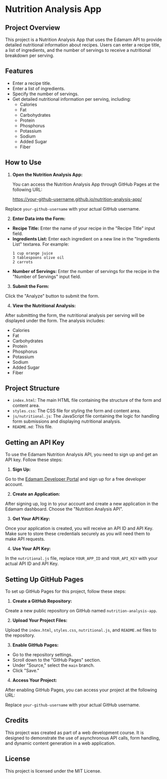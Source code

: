 # Nutrition Analysis App

## Project Overview

This project is a Nutrition Analysis App that uses the Edamam API to provide detailed nutritional information about recipes. Users can enter a recipe title, a list of ingredients, and the number of servings to receive a nutritional breakdown per serving.

## Features

- Enter a recipe title.
- Enter a list of ingredients.
- Specify the number of servings.
- Get detailed nutritional information per serving, including:
  - Calories
  - Fat
  - Carbohydrates
  - Protein
  - Phosphorus
  - Potassium
  - Sodium
  - Added Sugar
  - Fiber

## How to Use

1. **Open the Nutrition Analysis App:**

   You can access the Nutrition Analysis App through GitHub Pages at the following URL:

   https://your-github-username.github.io/nutrition-analysis-app/

Replace `your-github-username` with your actual GitHub username.

2. **Enter Data into the Form:**

- **Recipe Title:** Enter the name of your recipe in the "Recipe Title" input field.
- **Ingredients List:** Enter each ingredient on a new line in the "Ingredients List" textarea. For example:
  ```
  1 cup orange juice
  3 tablespoons olive oil
  2 carrots
  ```
- **Number of Servings:** Enter the number of servings for the recipe in the "Number of Servings" input field.

3. **Submit the Form:**

Click the "Analyze" button to submit the form.

4. **View the Nutritional Analysis:**

After submitting the form, the nutritional analysis per serving will be displayed under the form. The analysis includes:
- Calories
- Fat
- Carbohydrates
- Protein
- Phosphorus
- Potassium
- Sodium
- Added Sugar
- Fiber

## Project Structure

- `index.html`: The main HTML file containing the structure of the form and content area.
- `styles.css`: The CSS file for styling the form and content area.
- `js/nutritional.js`: The JavaScript file containing the logic for handling form submissions and displaying nutritional analysis.
- `README.md`: This file.

## Getting an API Key

To use the Edamam Nutrition Analysis API, you need to sign up and get an API key. Follow these steps:

1. **Sign Up:**

Go to the [Edamam Developer Portal](https://developer.edamam.com/) and sign up for a free developer account.

2. **Create an Application:**

After signing up, log in to your account and create a new application in the Edamam dashboard. Choose the "Nutrition Analysis API".

3. **Get Your API Key:**

Once your application is created, you will receive an API ID and API Key. Make sure to store these credentials securely as you will need them to make API requests.

4. **Use Your API Key:**

In the `nutritional.js` file, replace `YOUR_APP_ID` and `YOUR_API_KEY` with your actual API ID and API Key.

## Setting Up GitHub Pages

To set up GitHub Pages for this project, follow these steps:

1. **Create a GitHub Repository:**

Create a new public repository on GitHub named `nutrition-analysis-app`.

2. **Upload Your Project Files:**

Upload the `index.html`, `styles.css`, `nutritional.js`, and `README.md` files to the repository.

3. **Enable GitHub Pages:**

- Go to the repository settings.
- Scroll down to the "GitHub Pages" section.
- Under "Source," select the `main` branch.
- Click "Save."

4. **Access Your Project:**

After enabling GitHub Pages, you can access your project at the following URL:

Replace `your-github-username` with your actual GitHub username.

## Credits

This project was created as part of a web development course. It is designed to demonstrate the use of asynchronous API calls, form handling, and dynamic content generation in a web application.

## License

This project is licensed under the MIT License.
